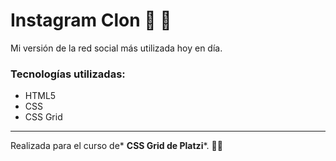 # Instagram Clon  📸 📲

Mi versión de la red social más utilizada hoy en día.

### Tecnologías utilizadas:  

- HTML5
- CSS
- CSS Grid


------------

Realizada para el curso de* **CSS Grid de Platzi***. 👩‍💻
